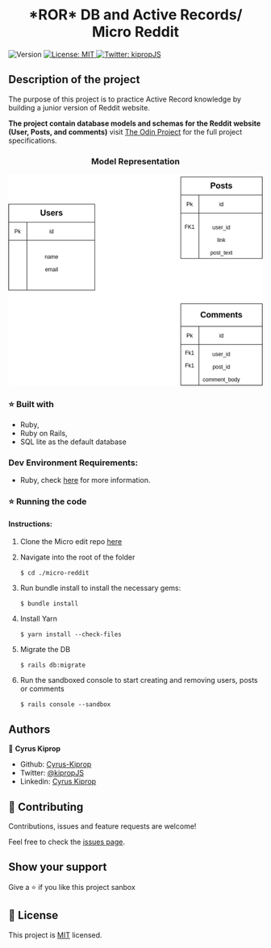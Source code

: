 <h1 align="center">*ROR* DB and Active Records/ Micro Reddit </h1>
<p>
  <img alt="Version" src="https://img.shields.io/badge/version-0.0.1-blue.svg?cacheSeconds=2592000" />
  <a href="#" target="_blank">
    <img alt="License: MIT " src="https://img.shields.io/badge/License-MIT -yellow.svg" />
  </a>
  <a href="https://twitter.com/kipropJS" target="_blank">
    <img alt="Twitter: kipropJS" src="https://img.shields.io/twitter/follow/kipropJS .svg?style=social" />
  </a>
</p>

## Description of the project

The purpose of this project is to practice Active Record knowledge by building a junior version of Reddit website.

**The project contain database models and schemas for the Reddit website (User, Posts, and comments)**
visit [The Odin Project](https://www.theodinproject.com/courses/ruby-on-rails/lessons/building-with-active-record-ruby-on-rails) for the full project specifications.


<h3 align="center">Model Representation</h3>

![DBModel](./app/assets/images/micro-reddit-schema.png )


### ⭐️ Built with
* Ruby,
* Ruby on Rails,
* SQL lite as the default database


### Dev Environment Requirements:
* Ruby, check [here](https://www.ruby-lang.org/en/documentation/installation/) for more information.

### ⭐️ Running the code

#### Instructions:

1. Clone the Micro edit repo [here](https://github.com/Cyrus-Kiprop/micro-reddit)

2. Navigate into the root of the folder
    ```
    $ cd ./micro-reddit
    ```
3. Run bundle install to install the necessary gems:
    ```
    $ bundle install
    ```
3. Install Yarn
    ```
    $ yarn install --check-files
    ```
3. Migrate the DB
    ```
    $ rails db:migrate
    ```
3. Run the sandboxed console to start creating and removing users, posts or comments
    ```
    $ rails console --sandbox
    ```

## Authors

👤 **Cyrus Kiprop**

- Github: [Cyrus-Kiprop](https://github.com/Cyrus-Kiprop)
- Twitter: [@kipropJS](https://twitter.com/kipropJS)
- Linkedin: [Cyrus Kiprop](https://www.linkedin.com/in/cyrus-kiprop-ba7320120/)


## 🤝 Contributing

Contributions, issues and feature requests are welcome!

Feel free to check the [issues page](https://github.com/Cyrus-Kiprop/well-paid-geek-bot/issues).

## Show your support

Give a ⭐️ if you like this project sanbox

## 📝 License

This project is [MIT](LICENSE) licensed.
